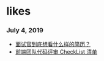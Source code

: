 # likes

### July 4, 2019 
- [面试官到底想看什么样的简历？](https://juejin.im/post/5d1d52aff265da1bb2774de0)
- [前端团队代码评审 CheckList 清单](https://juejin.im/post/5d1c6550518825330a3bfa01)